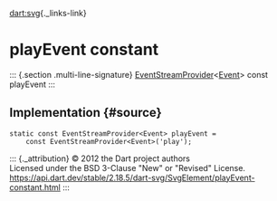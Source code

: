 [dart:svg](../../dart-svg/dart-svg-library){._links-link}

playEvent constant
==================

::: {.section .multi-line-signature}
[EventStreamProvider](../../dart-html/eventstreamprovider-class)\<[Event](../../dart-html/event-class)\>
const playEvent
:::

Implementation {#source}
--------------

``` {.language-dart data-language="dart"}
static const EventStreamProvider<Event> playEvent =
    const EventStreamProvider<Event>('play');
```

::: {._attribution}
© 2012 the Dart project authors\
Licensed under the BSD 3-Clause \"New\" or \"Revised\" License.\
<https://api.dart.dev/stable/2.18.5/dart-svg/SvgElement/playEvent-constant.html>
:::
